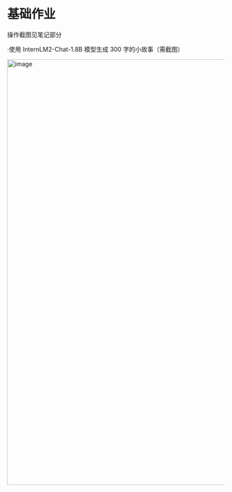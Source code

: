 # 基础作业
操作截图见笔记部分

·使用 InternLM2-Chat-1.8B 模型生成 300 字的小故事（需截图）

<img width="987" alt="image" src="https://github.com/kalabiqlx/InternLM2-Tutorial-Assignment/assets/102224466/fefb1c8f-0d3b-4b96-b81f-df3ea28b54ca">

